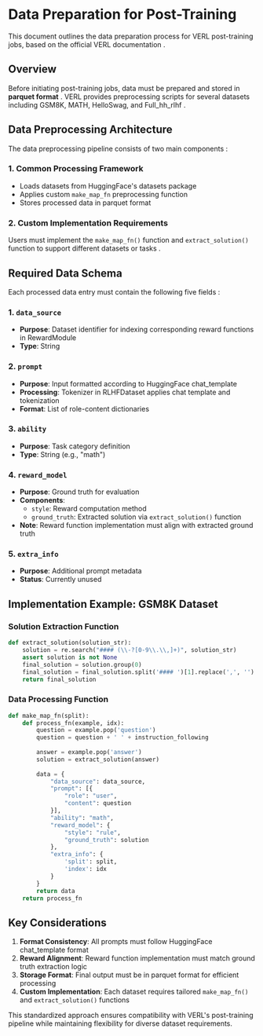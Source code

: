 # Data Preparation for Post-Training

This document outlines the data preparation process for VERL post-training jobs, based on the official VERL documentation <mcreference link="https://verl.readthedocs.io/en/latest/preparation/prepare_data.html"  ></mcreference>.

## Overview

Before initiating post-training jobs, data must be prepared and stored in **parquet format** <mcreference link="https://verl.readthedocs.io/en/latest/preparation/prepare_data.html"  ></mcreference>. VERL provides preprocessing scripts for several datasets including GSM8K, MATH, HelloSwag, and Full_hh_rlhf <mcreference link="https://verl.readthedocs.io/en/latest/preparation/prepare_data.html"  ></mcreference>.

## Data Preprocessing Architecture

The data preprocessing pipeline consists of two main components <mcreference link="https://verl.readthedocs.io/en/latest/preparation/prepare_data.html"  ></mcreference>:

### 1. Common Processing Framework
- Loads datasets from HuggingFace's datasets package <mcreference link="https://verl.readthedocs.io/en/latest/preparation/prepare_data.html"  ></mcreference>
- Applies custom `make_map_fn` preprocessing function <mcreference link="https://verl.readthedocs.io/en/latest/preparation/prepare_data.html"  ></mcreference>
- Stores processed data in parquet format <mcreference link="https://verl.readthedocs.io/en/latest/preparation/prepare_data.html"  ></mcreference>

### 2. Custom Implementation Requirements
Users must implement the `make_map_fn()` function and `extract_solution()` function to support different datasets or tasks <mcreference link="https://verl.readthedocs.io/en/latest/preparation/prepare_data.html"  ></mcreference>.

## Required Data Schema

Each processed data entry must contain the following five fields <mcreference link="https://verl.readthedocs.io/en/latest/preparation/prepare_data.html"  ></mcreference>:

### 1. `data_source`
- **Purpose**: Dataset identifier for indexing corresponding reward functions in RewardModule <mcreference link="https://verl.readthedocs.io/en/latest/preparation/prepare_data.html"  ></mcreference>
- **Type**: String

### 2. `prompt`
- **Purpose**: Input formatted according to HuggingFace chat_template <mcreference link="https://verl.readthedocs.io/en/latest/preparation/prepare_data.html"  ></mcreference>
- **Processing**: Tokenizer in RLHFDataset applies chat template and tokenization <mcreference link="https://verl.readthedocs.io/en/latest/preparation/prepare_data.html"  ></mcreference>
- **Format**: List of role-content dictionaries

### 3. `ability`
- **Purpose**: Task category definition <mcreference link="https://verl.readthedocs.io/en/latest/preparation/prepare_data.html"  ></mcreference>
- **Type**: String (e.g., "math")

### 4. `reward_model`
- **Purpose**: Ground truth for evaluation <mcreference link="https://verl.readthedocs.io/en/latest/preparation/prepare_data.html"  ></mcreference>
- **Components**:
  - `style`: Reward computation method
  - `ground_truth`: Extracted solution via `extract_solution()` function <mcreference link="https://verl.readthedocs.io/en/latest/preparation/prepare_data.html"  ></mcreference>
- **Note**: Reward function implementation must align with extracted ground truth <mcreference link="https://verl.readthedocs.io/en/latest/preparation/prepare_data.html"  ></mcreference>

### 5. `extra_info`
- **Purpose**: Additional prompt metadata <mcreference link="https://verl.readthedocs.io/en/latest/preparation/prepare_data.html"  ></mcreference>
- **Status**: Currently unused <mcreference link="https://verl.readthedocs.io/en/latest/preparation/prepare_data.html"  ></mcreference>

## Implementation Example: GSM8K Dataset

### Solution Extraction Function
```python
def extract_solution(solution_str):
    solution = re.search("#### (\\-?[0-9\\.\\,]+)", solution_str)
    assert solution is not None
    final_solution = solution.group(0)
    final_solution = final_solution.split('#### ')[1].replace(',', '')
    return final_solution
```

### Data Processing Function
```python
def make_map_fn(split):
    def process_fn(example, idx):
        question = example.pop('question')
        question = question + ' ' + instruction_following
        
        answer = example.pop('answer')
        solution = extract_solution(answer)
        
        data = {
            "data_source": data_source,
            "prompt": [{
                "role": "user",
                "content": question
            }],
            "ability": "math",
            "reward_model": {
                "style": "rule",
                "ground_truth": solution
            },
            "extra_info": {
                'split': split,
                'index': idx
            }
        }
        return data
    return process_fn
```

## Key Considerations

1. **Format Consistency**: All prompts must follow HuggingFace chat_template format <mcreference link="https://verl.readthedocs.io/en/latest/preparation/prepare_data.html"  ></mcreference>
2. **Reward Alignment**: Reward function implementation must match ground truth extraction logic <mcreference link="https://verl.readthedocs.io/en/latest/preparation/prepare_data.html"  ></mcreference>
3. **Storage Format**: Final output must be in parquet format for efficient processing <mcreference link="https://verl.readthedocs.io/en/latest/preparation/prepare_data.html"  ></mcreference>
4. **Custom Implementation**: Each dataset requires tailored `make_map_fn()` and `extract_solution()` functions <mcreference link="https://verl.readthedocs.io/en/latest/preparation/prepare_data.html"  ></mcreference>

This standardized approach ensures compatibility with VERL's post-training pipeline while maintaining flexibility for diverse dataset requirements.
        
